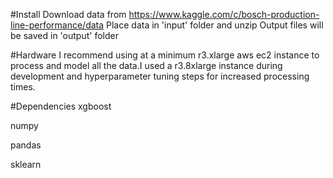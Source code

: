 #Install
Download data from https://www.kaggle.com/c/bosch-production-line-performance/data 
Place data in 'input' folder and unzip
Output files will be saved in 'output' folder

#Hardware
I recommend using at a minimum r3.xlarge aws ec2 instance to process and model all the data.I used a r3.8xlarge instance during development and hyperparameter tuning steps for increased processing times.

#Dependencies
xgboost

numpy

pandas

sklearn
